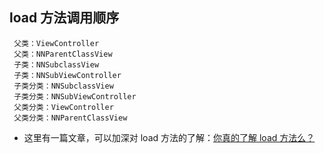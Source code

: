 
## load 方法调用顺序
```
 父类：ViewController
 父类：NNParentClassView
 子类：NNSubclassView
 子类：NNSubViewController
 子类分类：NNSubclassView
 子类分类：NNSubViewController
 父类分类：ViewController
 父类分类：NNParentClassView
```

- 这里有一篇文章，可以加深对 load 方法的了解：[你真的了解 load 方法么？](https://github.com/Draveness/analyze/blob/master/contents/objc/你真的了解%20load%20方法么？.md)
